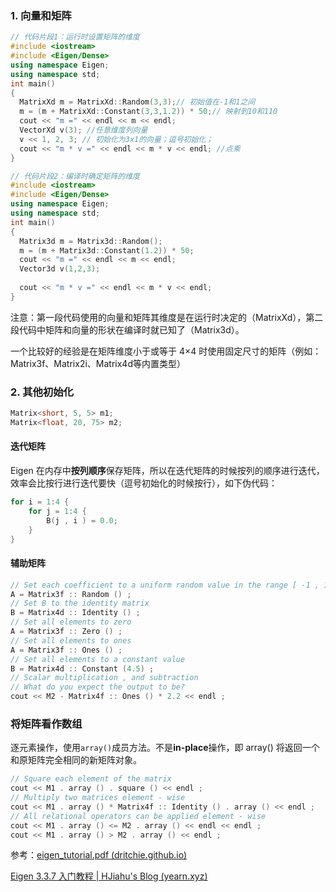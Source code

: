 ### 1. 向量和矩阵

```C++
// 代码片段1：运行时设置矩阵的维度
#include <iostream>
#include <Eigen/Dense>
using namespace Eigen;
using namespace std;
int main()
{
  MatrixXd m = MatrixXd::Random(3,3);// 初始值在-1和1之间
  m = (m + MatrixXd::Constant(3,3,1.2)) * 50;// 映射到10和110
  cout << "m =" << endl << m << endl;
  VectorXd v(3); //任意维度列向量
  v << 1, 2, 3; // 初始化为3x1的向量；逗号初始化；
  cout << "m * v =" << endl << m * v << endl; //点乘
}

// 代码片段2：编译时确定矩阵的维度
#include <iostream>
#include <Eigen/Dense>
using namespace Eigen;
using namespace std;
int main()
{
  Matrix3d m = Matrix3d::Random();
  m = (m + Matrix3d::Constant(1.2)) * 50;
  cout << "m =" << endl << m << endl;
  Vector3d v(1,2,3);
  
  cout << "m * v =" << endl << m * v << endl;
}
```

注意：第一段代码使用的向量和矩阵其维度是在运行时决定的（MatrixXd），第二段代码中矩阵和向量的形状在编译时就已知了（Matrix3d）。

一个比较好的经验是在矩阵维度小于或等于 4×4 时使用固定尺寸的矩阵（例如：Matrix3f、Matrix2i、Matrix4d等内置类型）

### 2. 其他初始化

```C++
Matrix<short, 5, 5> m1;
Matrix<float, 20, 75> m2;
```

#### 迭代矩阵

Eigen 在内存中**按列顺序**保存矩阵，所以在迭代矩阵的时候按列的顺序进行迭代，效率会比按行进行迭代要快（逗号初始化的时候按行），如下伪代码：

```c++
for i = 1:4 {
	for j = 1:4 {
		B(j , i ) = 0.0;
	}
}
```

#### 辅助矩阵

```C++
// Set each coefficient to a uniform random value in the range [ -1 , 1]
A = Matrix3f :: Random () ;
// Set B to the identity matrix
B = Matrix4d :: Identity () ;
// Set all elements to zero
A = Matrix3f :: Zero () ;
// Set all elements to ones
A = Matrix3f :: Ones () ;
// Set all elements to a constant value
B = Matrix4d :: Constant (4.5) ;
// Scalar multiplication , and subtraction
// What do you expect the output to be?
cout << M2 - Matrix4f :: Ones () * 2.2 << endl ;

```

### 将矩阵看作数组

逐元素操作，使用`array()`成员方法。不是**in-place**操作，即 array() 将返回一个和原矩阵完全相同的新矩阵对象。

```C++
// Square each element of the matrix
cout << M1 . array () . square () << endl ;
// Multiply two matrices element - wise
cout << M1 . array () * Matrix4f :: Identity () . array () << endl ;
// All relational operators can be applied element - wise
cout << M1 . array () <= M2 . array () << endl << endl ;
cout << M1 . array () > M2 . array () << endl ;
```



参考：[eigen_tutorial.pdf (dritchie.github.io)](https://dritchie.github.io/csci2240/assignments/eigen_tutorial.pdf)

[Eigen 3.3.7 入门教程 | HJiahu's Blog (yearn.xyz)](https://yearn.xyz/posts/tools/eigen-3.3.7-快速入门/#加减运算)